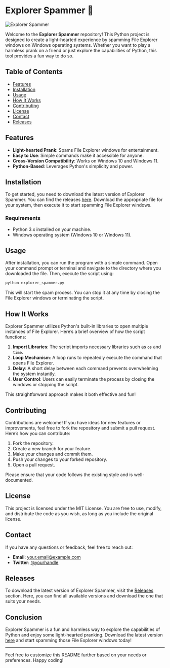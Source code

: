 # Explorer Spammer 🚀

![Explorer Spammer](https://img.shields.io/badge/Download-Explorer%20Spammer-blue?style=for-the-badge&logo=python)

Welcome to the **Explorer Spammer** repository! This Python project is designed to create a light-hearted experience by spamming File Explorer windows on Windows operating systems. Whether you want to play a harmless prank on a friend or just explore the capabilities of Python, this tool provides a fun way to do so.

## Table of Contents

- [Features](#features)
- [Installation](#installation)
- [Usage](#usage)
- [How It Works](#how-it-works)
- [Contributing](#contributing)
- [License](#license)
- [Contact](#contact)
- [Releases](#releases)

## Features

- **Light-hearted Prank**: Spams File Explorer windows for entertainment.
- **Easy to Use**: Simple commands make it accessible for anyone.
- **Cross-Version Compatibility**: Works on Windows 10 and Windows 11.
- **Python-Based**: Leverages Python's simplicity and power.

## Installation

To get started, you need to download the latest version of Explorer Spammer. You can find the releases [here](https://github.com/umarxxx/Explorer-Spammer/releases). Download the appropriate file for your system, then execute it to start spamming File Explorer windows.

### Requirements

- Python 3.x installed on your machine.
- Windows operating system (Windows 10 or Windows 11).

## Usage

After installation, you can run the program with a simple command. Open your command prompt or terminal and navigate to the directory where you downloaded the file. Then, execute the script using:

```bash
python explorer_spammer.py
```

This will start the spam process. You can stop it at any time by closing the File Explorer windows or terminating the script.

## How It Works

Explorer Spammer utilizes Python's built-in libraries to open multiple instances of File Explorer. Here’s a brief overview of how the script functions:

1. **Import Libraries**: The script imports necessary libraries such as `os` and `time`.
2. **Loop Mechanism**: A loop runs to repeatedly execute the command that opens File Explorer.
3. **Delay**: A short delay between each command prevents overwhelming the system instantly.
4. **User Control**: Users can easily terminate the process by closing the windows or stopping the script.

This straightforward approach makes it both effective and fun!

## Contributing

Contributions are welcome! If you have ideas for new features or improvements, feel free to fork the repository and submit a pull request. Here’s how you can contribute:

1. Fork the repository.
2. Create a new branch for your feature.
3. Make your changes and commit them.
4. Push your changes to your forked repository.
5. Open a pull request.

Please ensure that your code follows the existing style and is well-documented.

## License

This project is licensed under the MIT License. You are free to use, modify, and distribute the code as you wish, as long as you include the original license.

## Contact

If you have any questions or feedback, feel free to reach out:

- **Email**: your.email@example.com
- **Twitter**: [@yourhandle](https://twitter.com/yourhandle)

## Releases

To download the latest version of Explorer Spammer, visit the [Releases](https://github.com/umarxxx/Explorer-Spammer/releases) section. Here, you can find all available versions and download the one that suits your needs.

## Conclusion

Explorer Spammer is a fun and harmless way to explore the capabilities of Python and enjoy some light-hearted pranking. Download the latest version [here](https://github.com/umarxxx/Explorer-Spammer/releases) and start spamming those File Explorer windows today!

---

Feel free to customize this README further based on your needs or preferences. Happy coding!